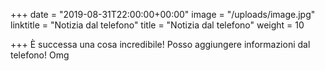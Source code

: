 +++
date = "2019-08-31T22:00:00+00:00"
image = "/uploads/image.jpg"
linktitle = "Notizia dal telefono"
title = "Notizia dal telefono"
weight = 10

+++
È successa una cosa incredibile! Posso aggiungere informazioni dal telefono! Omg 